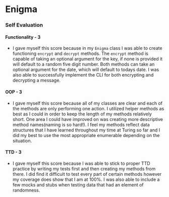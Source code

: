 # Enigma

### Self Evaluation

#### Functionality - 3
  * I gave myself this score because in my `Enigma` class I was able to create functioning `encrypt` and `decrypt` methods. The `encrypt` method is capable of taking an optional argument for the key, if none is provided it will default to a random five digit number. Both methods can take an optional argument for the date, which will default to todays date. I was also able to successfully implement the CLI for both encrypting and decrypting a message.

#### OOP - 3
  * I gave myself this score because all of my classes are clear and each of the methods are only performing one action. I utilized helper methods as best as I could in order to keep the length of my methods relatively short. One area I could have improved on was creating more descriptive method names(naming is so hard!). I feel my methods reflect data structures that I have learned throughout my time at Turing so far and I did my best to use the most appropriate enumerable depending on the situation.

#### TTD - 3
  * I gave myself this score because I was able to stick to proper TTD practice by writing my tests first and then creating my methods from there. I did find it difficult to test every part of certain methods however my coverage does show that I am at 100%. I was also able to include a few mocks and stubs when testing data that had an element of randomness.
